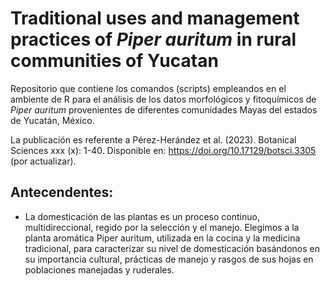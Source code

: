 # Traditional uses and management practices of _Piper auritum_ in rural communities of Yucatan

Repositorio que contiene los comandos (scripts) empleandos en el ambiente de R para el análisis de los datos morfológicos y fitoquímicos de _Piper auritum_ provenientes de diferentes comunidades Mayas del estados de Yucatán, México.

La publicación es referente a Pérez-Herández et al. (2023). Botanical Sciences xxx (x): 1-40. Disponible en: https://doi.org/10.17129/botsci.3305 (por actualizar).

## Antecendentes:

- La domesticación de las plantas es un proceso continuo, multidireccional, regido por la selección y el manejo. Elegimos a la planta aromática Piper auritum, utilizada en la cocina y la medicina tradicional, para caracterizar su nivel de domesticación basándonos en su importancia cultural, prácticas de manejo y rasgos de sus hojas en poblaciones manejadas y ruderales. 